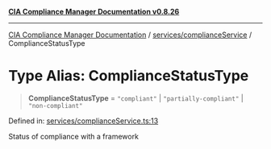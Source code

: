 [**CIA Compliance Manager Documentation v0.8.26**](../../../README.md)

***

[CIA Compliance Manager Documentation](../../../modules.md) / [services/complianceService](../README.md) / ComplianceStatusType

# Type Alias: ComplianceStatusType

> **ComplianceStatusType** = `"compliant"` \| `"partially-compliant"` \| `"non-compliant"`

Defined in: [services/complianceService.ts:13](https://github.com/Hack23/cia-compliance-manager/blob/168f1311621722afef33b264085d8ac99d4a3213/src/services/complianceService.ts#L13)

Status of compliance with a framework
